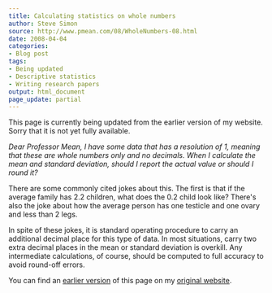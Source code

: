 ```yaml
---
title: Calculating statistics on whole numbers
author: Steve Simon
source: http://www.pmean.com/08/WholeNumbers-08.html
date: 2008-04-04
categories:
- Blog post
tags:
- Being updated
- Descriptive statistics
- Writing research papers
output: html_document
page_update: partial
---
```

This page is currently being updated from the earlier version of my website. Sorry that it is not yet fully available.

*Dear Professor Mean, I have some data that has a resolution of 1,
meaning that these are whole numbers only and no decimals. When I
calculate the mean and standard deviation, should I report the actual
value or should I round it?*

There are some commonly cited jokes about this. The first is that if the
average family has 2.2 children, what does the 0.2 child look like?
There's also the joke about how the average person has one testicle and
one ovary and less than 2 legs.

In spite of these jokes, it is standard operating procedure to carry an
additional decimal place for this type of data. In most situations,
carry two extra decimal places in the mean or standard deviation is
overkill. Any intermediate calculations, of course, should be computed
to full accuracy to avoid round-off errors.

You can find an [earlier version][sim1] of this page on my [original website][sim2].

[sim1]: http://www.pmean.com/08/WholeNumbers.html
[sim2]: http://www.pmean.com/original_site.html
